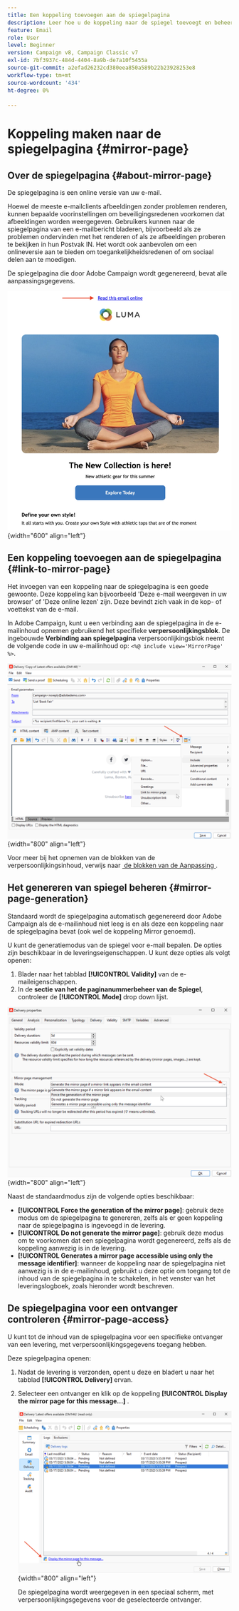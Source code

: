```yaml
---
title: Een koppeling toevoegen aan de spiegelpagina
description: Leer hoe u de koppeling naar de spiegel toevoegt en beheert
feature: Email
role: User
level: Beginner
version: Campaign v8, Campaign Classic v7
exl-id: 7bf3937c-484d-4404-8a9b-de7a10f5455a
source-git-commit: a2efad26232cd380eea850a589b22b23928253e8
workflow-type: tm+mt
source-wordcount: '434'
ht-degree: 0%

---
```


# Koppeling maken naar de spiegelpagina {#mirror-page}

## Over de spiegelpagina {#about-mirror-page}

De spiegelpagina is een online versie van uw e-mail.

Hoewel de meeste e-mailclients afbeeldingen zonder problemen renderen, kunnen bepaalde voorinstellingen om beveiligingsredenen voorkomen dat afbeeldingen worden weergegeven. Gebruikers kunnen naar de spiegelpagina van een e-mailbericht bladeren, bijvoorbeeld als ze problemen ondervinden met het renderen of als ze afbeeldingen proberen te bekijken in hun Postvak IN. Het wordt ook aanbevolen om een onlineversie aan te bieden om toegankelijkheidsredenen of om sociaal delen aan te moedigen.

De spiegelpagina die door Adobe Campaign wordt gegenereerd, bevat alle aanpassingsgegevens.

![&#x200B; de steekproef van de spiegelverbinding &#x200B;](assets/mirror-page-link.png){width="600" align="left"}

## Een koppeling toevoegen aan de spiegelpagina {#link-to-mirror-page}

Het invoegen van een koppeling naar de spiegelpagina is een goede gewoonte. Deze koppeling kan bijvoorbeeld &#39;Deze e-mail weergeven in uw browser&#39; of &#39;Deze online lezen&#39; zijn. Deze bevindt zich vaak in de kop- of voettekst van de e-mail.

In Adobe Campaign, kunt u een verbinding aan de spiegelpagina in de e-mailinhoud opnemen gebruikend het specifieke **verpersoonlijkingsblok**. De ingebouwde **Verbinding aan spiegelpagina** verpersoonlijkingsblok neemt de volgende code in uw e-mailinhoud op: `<%@ include view='MirrorPage' %>`.

![](assets/mirror-page-insert.png){width="800" align="left"}


Voor meer bij het opnemen van de blokken van de verpersoonlijkingsinhoud, verwijs naar [&#x200B; de blokken van de Aanpassing &#x200B;](personalization-blocks.md).

## Het genereren van spiegel beheren {#mirror-page-generation}

Standaard wordt de spiegelpagina automatisch gegenereerd door Adobe Campaign als de e-mailinhoud niet leeg is en als deze een koppeling naar de spiegelpagina bevat (ook wel de koppeling Mirror genoemd).

U kunt de generatiemodus van de spiegel voor e-mail bepalen. De opties zijn beschikbaar in de leveringseigenschappen. U kunt deze opties als volgt openen:

1. Blader naar het tabblad **[!UICONTROL Validity]** van de e-maileigenschappen.
1. In de **sectie van het de paginanummerbeheer van de Spiegel**, controleer de **[!UICONTROL Mode]** drop down lijst.

![](assets/mirror-page-generation.png){width="800" align="left"}

Naast de standaardmodus zijn de volgende opties beschikbaar:

* **[!UICONTROL Force the generation of the mirror page]**: gebruik deze modus om de spiegelpagina te genereren, zelfs als er geen koppeling naar de spiegelpagina is ingevoegd in de levering.
* **[!UICONTROL Do not generate the mirror page]**: gebruik deze modus om te voorkomen dat een spiegelpagina wordt gegenereerd, zelfs als de koppeling aanwezig is in de levering.
* **[!UICONTROL Generates a mirror page accessible using only the message identifier]**: wanneer de koppeling naar de spiegelpagina niet aanwezig is in de e-mailinhoud, gebruikt u deze optie om toegang tot de inhoud van de spiegelpagina in te schakelen, in het venster van het leveringslogboek, zoals hieronder wordt beschreven.

## De spiegelpagina voor een ontvanger controleren {#mirror-page-access}

U kunt tot de inhoud van de spiegelpagina voor een specifieke ontvanger van een levering, met verpersoonlijkingsgegevens toegang hebben.

Deze spiegelpagina openen:

1. Nadat de levering is verzonden, opent u deze en bladert u naar het tabblad **[!UICONTROL Delivery]** ervan.

1. Selecteer een ontvanger en klik op de koppeling **[!UICONTROL Display the mirror page for this message...]** .

   ![](assets/mirror-page-display.png){width="800" align="left"}

   De spiegelpagina wordt weergegeven in een speciaal scherm, met verpersoonlijkingsgegevens voor de geselecteerde ontvanger.
